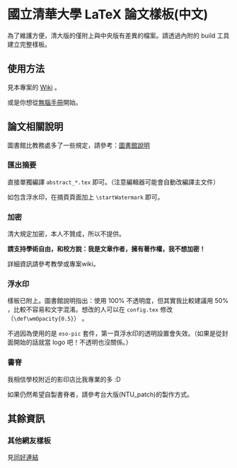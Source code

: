 # 國立清華大學 LaTeX 論文樣板(中文)
為了維護方便，清大版的僅附上與中央版有差異的檔案。請透過內附的 build 工具建立完整樣板。

## 使用方法
見本專案的 [Wiki](https://github.com/sppmg/TW_Thesis_Template/wiki) 。

或是你想從[無腦手冊](https://github.com/sppmg/TW_Thesis_Template/wiki/%E7%84%A1%E8%85%A6%E6%89%8B%E5%86%8A)開始。

## 論文相關說明

圖書館比教務處多了一些規定，請參考：[圖書館說明](http://www.lib.nthu.edu.tw/ETD/doc3.htm)

### 匯出摘要

直接單獨編譯 `abstract_*.tex` 即可。（注意編輯器可能會自動改編譯主文件）

如包含浮水印，在摘頁頁面加上 `\startWatermark` 即可。

### 加密
清大規定加密，本人不贊成，所以不提供。

**請支持學術自由，和校方說：我是文章作者，擁有著作權，我不想加密！**

詳細資訊請參考教學或專案wiki。

### 浮水印

樣板已附上。圖書館說明指出：使用 100% 不透明度，但其實我比較建議用 50% ，比較不容易和文字混淆。想改的人可以在 `config.tex` 修改（`\def\wmOpacity{0.5}`） 。

不過因為使用的是 `eso-pic` 套件，第一頁浮水印的透明設置會失效。（如果是從封面開始的話就當 logo 吧！不透明也沒關係。）

### 書脊
我相信學校附近的影印店比我專業的多 :D 

如果仍然希望自製書脊者，請參考台大版(NTU_patch)的製作方式。

## 其餘資訊
### 其他網友樣板
見[同好連結](https://github.com/sppmg/TW_Thesis_Template/wiki/%E5%90%8C%E5%A5%BD%E9%80%A3%E7%B5%90)
